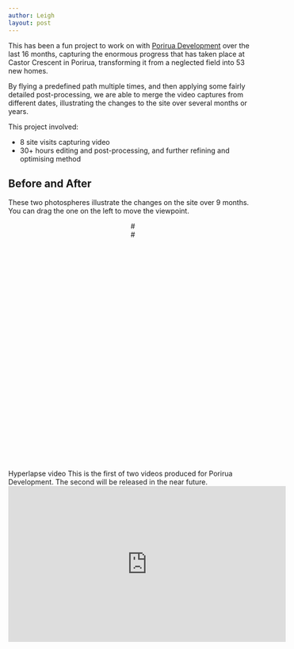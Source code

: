 ```yaml
---
author: Leigh
layout: post
---
```


This has been a fun project to work on with [Porirua Development][porirua-development] over the last 16 months, capturing the enormous progress that has taken place at Castor Crescent in Porirua, transforming it from a neglected field into 53 new homes.

By flying a predefined path multiple times, and then applying some fairly detailed post-processing, we are able to merge the video captures from different dates, illustrating the changes to the site over several months or years.

This project involved:

* 8 site visits capturing video
* 30+ hours editing and post-processing, and further refining and optimising method


[porirua-development]: https://poriruadevelopment.co.nz/

## Before and After
These two photospheres illustrate the changes on the site over 9 months. You can drag the one on the left to move the viewpoint.

<div class="row">
  <div id="viewerBefore"></div>
  <div id="viewerAfter"></div>

  <style>
    #viewerBefore {
      width: 49%;
      height: 500px;
      float:left;
    }
    #viewerAfter {
      width: 49%;
      height: 500px;
      float:right;
    }
  </style>

  <script>

    var viewerBefore = new PhotoSphereViewer({
      container: 'viewerBefore',
      panorama: '{{ site.baseurl }}/img/DJI_0986.JPG',
      time_anim: 1500,
      default_long: -0.15,
      default_lat: -0.9,
      caption: 'October 2019.',
      navbar: false,
      mousewheel: true,
      anim_speed: '0.5rpm'
    });

    var viewerAfter = new PhotoSphereViewer({
      container: 'viewerAfter',
      panorama: '{{ site.baseurl }}/img/DJI_0402.JPG',
      time_anim: false,
      default_long: -0.28,
      default_lat: -0.9,
      caption: 'July 2020',
      navbar: false,
      mousewheel: false,
      mousemove: false,
    });

    viewerBefore.on('position-updated', (e, position) => {
      viewerAfter.rotate(
      {
        latitude: position.args[0].latitude,// - 0.03,
        longitude: position.args[0].longitude - 0.13
      });
    });

    viewerBefore.on('zoom-updated', (e, zoomLevel) => {
      viewerAfter.zoom(zoomLevel.args[0]);
    });

  </script>
</div>
## Hyperlapse video
This is the first of two videos produced for Porirua Development. The second will be released in the near future.
<div class="row">
  <iframe width="560" height="315" src="https://www.youtube.com/embed/ZAoD7ShRC7s?controls=0" frameborder="0" allow="accelerometer; autoplay; encrypted-media; gyroscope; picture-in-picture" allowfullscreen></iframe>
</div>
